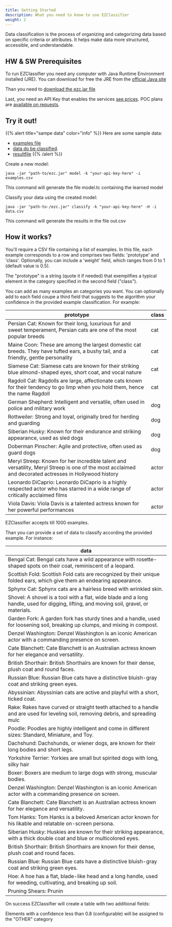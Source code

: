 ```yaml
---
title: Getting Started
description: What you need to know to use EZClassifier
weight: 2
---
```


Data classification is the process of organizing and categorizing data based on specific criteria or attributes. 
It helps make data more structured, accessible, and understandable. 


## HW & SW Prerequisites
To run EZClassifier you need any computer with Java Runtime Environment installed (JRE). You can download for free the JRE from the [official Java site](https://www.java.com/download/)

Than you need to [download the ezc.jar file](/download/ezc.jar)

Last, you need an API Key that enables the services [see prices](/docs/prices). POC plans are [available on requests](/about).


## Try it out!

{{% alert title="sampe data" color="info" %}}
Here are some sample data:
- [examples file](/usecase/sample/examples.csv)
- [data do be classified](/usecase/sample/data.csv).
- [resultfile](/usecase/sample/out.csv)
{{% /alert %}}

Create a new model:
```
java -jar "path-to/ezc.jar" model -k "your-api-key-here" -i examples.csv 
```

This command will generate the file model.tc containing the learned model

Classify your data using the created model:
```
java -jar "path-to-/ezc.jar" classify -k "your-api-key-here" -H -i data.csv
```

This command will generate the results in the file out.csv




## How it works?
You'll require a CSV file containing a list of examples. In this file, each example corresponds to a row and comprises two fields: 'prototype' and 'class'. Optionally, you can include a 'weight' field, which ranges from 0 to 1 (default value is 0.5). 

The "prototype" is a string (quote it if needed) that exemplifies a typical element in the category specified in the second field ("class"). 

You can add as many examples an categories you want. You can optionally add to  each field coupe a third field that suggests to the algorithm your confidence in the provided example classification. For example:

| prototype                                                                                                                                             | class |
|-------------------------------------------------------------------------------------------------------------------------------------------------------|-------|
| Persian Cat: Known for their long, luxurious fur and sweet temperament, Persian cats are one of the most popular breeds                               | cat   |
| Maine Coon: These are among the largest domestic cat breeds. They have tufted ears, a bushy tail, and a friendly, gentle personality                  | cat   |
| Siamese Cat: Siamese cats are known for their striking blue almond-shaped eyes, short coat, and vocal nature                                          | cat   |
| Ragdoll Cat: Ragdolls are large, affectionate cats known for their tendency to go limp when you hold them, hence the name Ragdoll                     | cat   |
| German Shepherd: Intelligent and versatile, often used in police and military work                                                                    | dog   |
| Rottweiler: Strong and loyal, originally bred for herding and guarding                                                                                | dog   |
| Siberian Husky: Known for their endurance and striking appearance, used as sled dogs                                                                  | dog   |
| Doberman Pinscher: Agile and protective, often used as guard dogs                                                                                     | dog   |
| Meryl Streep: Known for her incredible talent and versatility, Meryl Streep is one of the most acclaimed and decorated actresses in Hollywood history | actor |
| Leonardo DiCaprio: Leonardo DiCaprio is a highly respected actor who has starred in a wide range of critically acclaimed films                        | actor |
| Viola Davis: Viola Davis is a talented actress known for her powerful performances                                                                    | actor |


EZClassifier accepts till 1000 examples.


Than you can provide a set of data to classify according the provided example. For instance:

| data                                                                                                                                    |
|-----------------------------------------------------------------------------------------------------------------------------------------|
| Bengal Cat: Bengal cats have a wild appearance with rosette-shaped spots on their coat, reminiscent of a leopard.                       |
| Scottish Fold: Scottish Fold cats are recognized by their unique folded ears, which give them an endearing appearance.                  |
| Sphynx Cat: Sphynx cats are a hairless breed with wrinkled skin.                                                                        |
| Shovel: A shovel is a tool with a flat, wide blade and a long handle, used for digging, lifting, and moving soil, gravel, or materials. |
| Garden Fork: A garden fork has sturdy tines and a handle, used for loosening soil, breaking up clumps, and mixing in compost.           |
| Denzel Washington: Denzel Washington is an iconic American actor with a commanding presence on screen.                                  |
| Cate Blanchett: Cate Blanchett is an Australian actress known for her elegance and versatility.                                         |
| British Shorthair: British Shorthairs are known for their dense, plush coat and round faces.                                            |
| Russian Blue: Russian Blue cats have a distinctive bluish-gray coat and striking green eyes.                                            |
| Abyssinian: Abyssinian cats are active and playful with a short, ticked coat.                                                           |
| Rake: Rakes have curved or straight teeth attached to a handle and are used for leveling soil, removing debris, and spreading mulc      |
| Poodle: Poodles are highly intelligent and come in different sizes: Standard, Miniature, and Toy.                                       |
| Dachshund: Dachshunds, or wiener dogs, are known for their long bodies and short legs.                                                  |
| Yorkshire Terrier: Yorkies are small but spirited dogs with long, silky hair                                                            |
| Boxer: Boxers are medium to large dogs with strong, muscular bodies.                                                                    |
| Denzel Washington: Denzel Washington is an iconic American actor with a commanding presence on screen.                                  |
| Cate Blanchett: Cate Blanchett is an Australian actress known for her elegance and versatility.                                         |
| Tom Hanks: Tom Hanks is a beloved American actor known for his likable and relatable on-screen persona.                                 |
| Siberian Husky: Huskies are known for their striking appearance, with a thick double coat and blue or multicolored eyes.                |
| British Shorthair: British Shorthairs are known for their dense, plush coat and round faces.                                            |
| Russian Blue: Russian Blue cats have a distinctive bluish-gray coat and striking green eyes.                                            |
| Hoe: A hoe has a flat, blade-like head and a long handle, used for weeding, cultivating, and breaking up soil.                          |
| Pruning Shears: Prunin                                                                                                                  | 

On success EZClassifier will create a table with two additional fields:



Elements with a confidence less than 0.8 (configurable) will be assigned to the "OTHER" category
